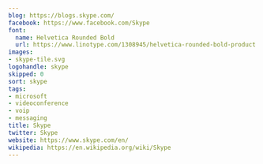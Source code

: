 ```yaml
---
blog: https://blogs.skype.com/
facebook: https://www.facebook.com/Skype
font:
  name: Helvetica Rounded Bold
  url: https://www.linotype.com/1308945/helvetica-rounded-bold-product.html
images:
- skype-tile.svg
logohandle: skype
skipped: 0
sort: skype
tags:
- microsoft
- videoconference
- voip
- messaging
title: Skype
twitter: Skype
website: https://www.skype.com/en/
wikipedia: https://en.wikipedia.org/wiki/Skype
---
```

